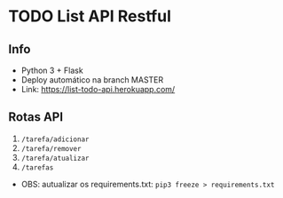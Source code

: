 # TODO List API Restful
## Info
* Python 3 + Flask
* Deploy automático na branch MASTER
* Link: https://list-todo-api.herokuapp.com/

## Rotas API
1. `/tarefa/adicionar`
2. `/tarefa/remover `
3. `/tarefa/atualizar`
4. `/tarefas`

- OBS: autualizar os requirements.txt: `pip3 freeze > requirements.txt`
